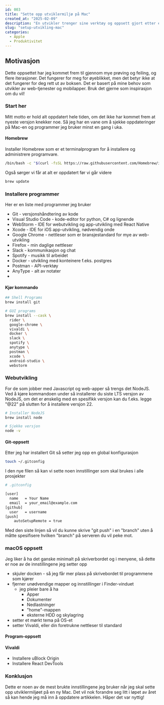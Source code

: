 ```yaml
---
id: 003
title: "Sette opp utviklermiljø på Mac"
created_at: "2025-02-09"
description: "En utvikler trenger sine verktøy og oppsett gjort etter et spesielt sett med tanker."
slug: "setup-utvikling-mac"
categories: 
  - Apple
  - Produktivitet
---
```


## Motivasjon

Dette oppsettet har jeg kommet frem til gjennom mye prøving og feiling, og flere iterasjoner. Det fungerer for meg for øyeblikket, men det betyr ikke at det fungerer for deg rett ut av boksen. Det er basert på mine behov som utvikler av web-tjenester og mobilapper. Bruk det gjerne som inspirasjon om du vil!

### Start her

Mitt motto er hold alt oppdatert hele tiden, om det ikke har kommet frem at nyeste versjon knekker noe.
Så jeg har en vane om å sjekke oppdateringer på Mac-en og programmer jeg bruker minst en gang i uka.

#### Homebrew

Installer Homebrew som er et terminalprogram for å installere og administrere programvare.
```bash
/bin/bash -c "$(curl -fsSL https://raw.githubusercontent.com/Homebrew/install/HEAD/install.sh)"
```

Også sørger vi får at alt er oppdatert før vi går videre

```bash
brew update
```

### Installere programmer

Her er en liste med programmer jeg bruker
- Git - versjonshåndtering av kode
- Visual Studio Code - kode-editor for python, C# og lignende
- WebStorm - IDE for webutvikling og app-utvikling med React Native
- Xcode - IDE for iOS app-utvikling, nødvendig onde
- Google Chrome - nettleser som er bransjestandard for mye av web-utvikling
- Firefox - min daglige nettleser
- Slack - kommunikasjon og chat
- Spotify - musikk til arbeidet
- Docker - utvikling med konteinere f.eks. postgres
- Postman - API-verktøy
- AnyType - alt av notater
- 
#### Kjør kommando

```bash
## Shell Programs
brew install git

# GUI programs
brew install --cask \
  rider \
  google-chrome \
  vivaldi \
  docker \
  slack \
  spotify \
  anytype \
  postman \
  xcode \
  android-studio \
  webstorm
```

### Webutvikling

For de som jobber med Javascript og web-apper så trengs det NodeJS. Ved å kjøre kommandoen under så installerer du siste LTS versjon av NodeJS, om det er ønskelig med en spesifikk versjon kan du f.eks. legge  "@22" på slutten for å installere versjon 22.

```bash
# Installer NodeJS
brew install node

# Sjekke versjon
node -v
```


#### Git-oppsett

Etter jeg har installert Git så setter jeg opp en global konfigurasjon 
```bash
touch ~/.gitconfig
```

I den nye filen så kan vi sette noen innstillinger som skal brukes i alle prosjekter

```bash
# .gitconfig

[user]
  name   = Your Name
  email  = your_email@example.com
[github]
  user   = username
[push]
	autoSetupRemote = true
```

Med den siste linjen så vil du kunne skrive "git push" i en "branch" uten å måtte spesifisere hvilken "branch" på serveren du vil peke mot.

### macOS oppsett

Jeg liker å ha det ganske minimalt på skriverbordet og i menyene, så dette er noe av de innstillingene jeg setter opp
- skjuler docken - så jeg får mer plass på skrivebordet til programmene som kjører
- fjerner unødvendige mapper og innstillinger i Finder-vinduet
    - jeg pleier bare å ha
        - Apper
        - Dokumenter
        - Nedlastninger
        - "home"-mappen
        - eksterne HDD og skylagring
- setter et mørkt tema på OS-et
- setter Vivaldi, eller din foretrukne nettleser til standard

#### Program-oppsett

#### Vivaldi
- Installere uBlock Origin
- Installere React DevTools

### Konklusjon
Dette er noen av de mest brukte innstillingene jeg bruker når jeg skal sette opp utviklermiljøet på en ny Mac. 
Det vil nok forandre seg litt i løpet av året så kan hende jeg må inn å oppdatere artikkelen. Håper det var nyttig!